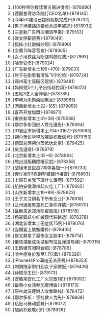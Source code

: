 
1. [100秒带你数读第五届进博会]-[878690]
1. [德国总理访华随行CEO名单]-[879145]
1. [今年5G建设已提前超额完成]-[878702]
1. [男子涉嫌路边猥亵未成年被抓]-[878932]
1. [三星新广告再次嘲讽苹果]-[879163]
1. [欧文停薪禁赛]-[879049]
1. [狐妖小红娘婚纱照]-[878990]
1. [金鹰节阵容官宣]-[879305]
1. [女子用铁丝为断腿鸡做假肢]-[877993]
1. [哈登受伤]-[879024]
1. [广东新增本土195+470]-[879031]
1. [终于在剧里看清陈飞宇的脸]-[878724]
1. [郑州富士康园区现状]-[878481]
1. [妈妈领5个儿子出街超拉风]-[878073]
1. [五哈3艺人全阵容]-[878785]
1. [李峋为朱韵染回黑发]-[878985]
1. [河南新增本土22+165]-[879056]
1. [喜茶开放加盟]-[878871]
1. [重庆新增本土41+39]-[879068]
1. [鄂尔多斯回应人性化通告]-[879394]
1. [31省区市新增本土704+3167]-[879063]
1. [朔尔茨访华释放哪些积极信号]-[879153]
1. [德国总理朔尔茨抵达北京]-[879425]
1. [皮克退役]-[878979]
1. [北京新增本土32+6]-[878964]
1. [熊出没版糟糕哦买尬]-[878358]
1. [战锤末世鼠疫2本体喜加一]-[879233]
1. [传许家印1栋别墅被建行接管]-[878853]
1. [上班丑关我下班什么事啊]-[877592]
1. [航拍安徽滁州起火化工厂]-[879365]
1. [山东新增本土10+99]-[878923]
1. [王子文注销名下所有企业]-[878918]
1. [兰州通报男童死亡事件详情]-[878070]
1. [最新来返郑州防疫政策]-[878518]
1. [杨幂狐妖小红娘现代装路透]-[878378]
1. [湖北新增本土无症状75例]-[879076]
1. [当婚宴上放甄嬛传]-[878405]
1. [蔡文静拿了最惨女主剧本]-[878714]
1. [俄核潜艇成功试射布拉瓦弹道导弹]-[879319]
1. [王鹤棣苏翊鸣合照]-[878786]
1. [哈兰德身价涨至1.7亿欧]-[879326]
1. [iPhone14Pro满电无法开机]-[878353]
1. [刺猬拖家带口到女子家蹭饭]-[878426]
1. [孙颖莎生日]-[879173]
1. [安徽来安化工厂火灾致1死]-[879092]
1. [最萌小女骑参加摩博会]-[878173]
1. [原神劫波莲懒人收集路线]-[878472]
1. [鄂尔多斯：坚持救人为先]-[878908]
1. [私密马赛动感舞]-[878072]
1. [加纳乔致敬c罗]-[878936]
